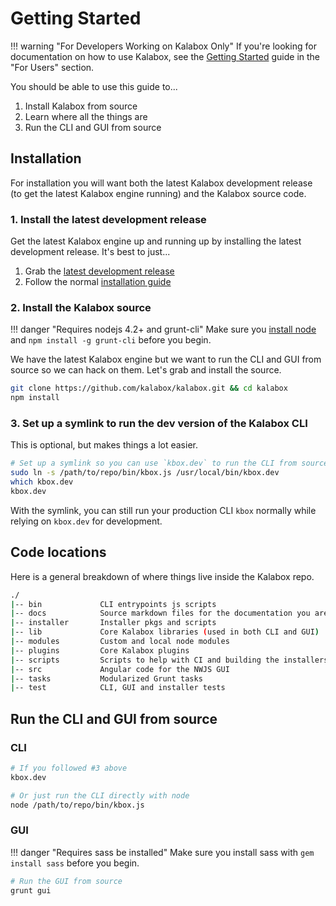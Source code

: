 Getting Started
===============

!!! warning "For Developers Working on Kalabox Only"
    If you're looking for documentation on how to use Kalabox, see the [Getting Started](./../users/started) guide in the "For Users" section.

You should be able to use this guide to...

1. Install Kalabox from source
2. Learn where all the things are
3. Run the CLI and GUI from source

Installation
------------

For installation you will want both the latest Kalabox development release (to get the latest Kalabox engine running) and the Kalabox source code.

### 1. Install the latest development release

Get the latest Kalabox engine up and running up by installing the latest development release. It's best to just...

1. Grab the [latest development release](./../#development-releases)
2. Follow the normal [installation guide](./../users/install)

### 2. Install the Kalabox source

!!! danger "Requires nodejs 4.2+ and grunt-cli"
    Make sure you [install node](http://nodejs.org) and `npm install -g grunt-cli` before you begin.

We have the latest Kalabox engine but we want to run the CLI and GUI from source
so we can hack on them. Let's grab and install the source.

```bash
git clone https://github.com/kalabox/kalabox.git && cd kalabox
npm install
```

### 3. Set up a symlink to run the dev version of the Kalabox CLI

This is optional, but makes things a lot easier.

```bash
# Set up a symlink so you can use `kbox.dev` to run the CLI from source
sudo ln -s /path/to/repo/bin/kbox.js /usr/local/bin/kbox.dev
which kbox.dev
kbox.dev
```

With the symlink, you can still run your production CLI `kbox` normally while relying on `kbox.dev` for development.

Code locations
--------------

Here is a general breakdown of where things live inside the Kalabox repo.

```bash
./
|-- bin             CLI entrypoints js scripts
|-- docs            Source markdown files for the documentation you are reading
|-- installer       Installer pkgs and scripts
|-- lib             Core Kalabox libraries (used in both CLI and GUI)
|-- modules         Custom and local node modules
|-- plugins         Core Kalabox plugins
|-- scripts         Scripts to help with CI and building the installers
|-- src             Angular code for the NWJS GUI
|-- tasks           Modularized Grunt tasks
|-- test            CLI, GUI and installer tests
```

Run the CLI and GUI from source
-------------------------------

### CLI

```bash
# If you followed #3 above
kbox.dev

# Or just run the CLI directly with node
node /path/to/repo/bin/kbox.js
```

### GUI

!!! danger "Requires sass be installed"
    Make sure you install sass with `gem install sass` before you begin.

```bash
# Run the GUI from source
grunt gui
```

